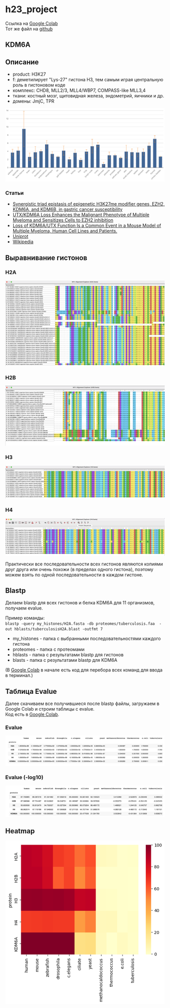 # h23_project


Ссылка на [Google Colab](https://colab.research.google.com/drive/1BHbbg3IoSVPjDG3vO1MH5n7uapZGYDjq?usp=sharing)  
Тот же файл на [github](https://github.com/XeniaMishina/h23_project/blob/main/data/bioinf_project.ipynb)

## KDM6A

## Описание 
- product: H3K27
- f: деметилирует "Lys-27" гистона H3, тем самым играя центральную роль в гистоновом коде
- комплекс: CHD8, MLL2/3, MLL4/WBP7, COMPASS-like MLL3,4
- ткани: костный мозг, щитовидная железа, эндометрий, яичники и др.
- домены: JmjC, TPR 

![Expression](https://github.com/XeniaMishina/h23_project/blob/main/data/Expression.png)

### Статьи
- [Synergistic triad epistasis of epigenetic H3K27me modifier genes, EZH2, KDM6A, and KDM6B, in gastric cancer susceptibility](https://link.springer.com/article/10.1007/s10120-018-0888-9)
- [UTX/KDM6A Loss Enhances the Malignant Phenotype of Multiple Myeloma and Sensitizes Cells to EZH2 inhibition](https://www.sciencedirect.com/science/article/pii/S2211124717313839)
- [Loss of KDM6A/UTX Function Is a Common Event in a Mouse Model of Multiple Myeloma, Human Cell Lines and Patients.](https://www.sciencedirect.com/science/article/pii/S000649711953419X)
- [Uniprot](https://www.uniprot.org/uniprotkb/O15550/entry)
- [Wikipedia](https://en.m.wikipedia.org/wiki/UTX_(gene))

## Выравнивание гистонов

### H2A
![H2A](https://github.com/XeniaMishina/h23_project/blob/main/histones/H2A.png)

### H2B
![H2B](https://github.com/XeniaMishina/h23_project/blob/main/histones/H2B.png)

### H3
![H3](https://github.com/XeniaMishina/h23_project/blob/main/histones/H3.png)

### H4
![H4](https://github.com/XeniaMishina/h23_project/blob/main/histones/H4.png)

Практически все последовательности всех гистонов являются копиями друг друга или очень похожи (в пределах одного гистона), поэтому можем взять по одной последовательности в каждом гистоне.

## Blastp

Делаем blastp для всех гистонов и белка KDM6A для 11 организмов, получаем evalue.

Пример команды:  
`blastp -query my_histones/H2A.fasta -db proteomes/tuberculosis.faa  -out hblasts/tuberculosisH2A.blast -outfmt 7`

- my_histones - папка с выбранными последовательностями каждого гистона
- proteomes - папка с протеомами
- hblasts - папка с результатами blastp для гистонов
- blasts -  папка с результатами blastp для KDM6A

(В [Google Colab](https://colab.research.google.com/drive/1BHbbg3IoSVPjDG3vO1MH5n7uapZGYDjq?usp=sharing) в начале есть код для перебора всех команд для ввода в терминал.)

## Таблица Evalue

Далее скачиваем все получившиеся после blastp файлы, загружаем в Google Colab и строим таблицы с evalue.  
Код есть в [Google Colab](https://colab.research.google.com/drive/1BHbbg3IoSVPjDG3vO1MH5n7uapZGYDjq?usp=sharing).

### Evalue 
![table](https://github.com/XeniaMishina/h23_project/blob/main/tables/table.png)

### Evalue (-log10)
![table_log10](https://github.com/XeniaMishina/h23_project/blob/main/tables/table_log10.png)

## Heatmap 
![Heatmap](https://github.com/XeniaMishina/h23_project/blob/main/data/heatmap.png)





